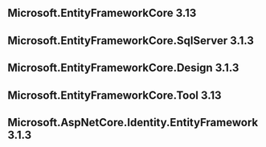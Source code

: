 ﻿## Microsoft.EntityFrameworkCore 3.13 
## Microsoft.EntityFrameworkCore.SqlServer 3.1.3
## Microsoft.EntityFrameworkCore.Design 3.1.3 
## Microsoft.EntityFrameworkCore.Tool 3.13 
## Microsoft.AspNetCore.Identity.EntityFramework 3.1.3